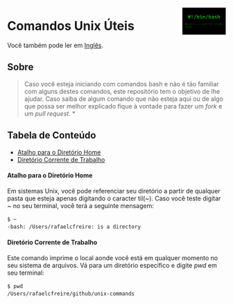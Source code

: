 <img
  src="../img/bash-shellshock.png"
  width="100"
  align="right"
/>

# Comandos Unix Úteis
Você também pode ler em [Inglês](../README.md).

## Sobre
> Caso você esteja iniciando com comandos bash e não é tão familiar com alguns destes comandos, este repositório tem o objetivo de lhe ajudar. Caso saiba de algum comando que não esteja aqui ou de algo que possa ser melhor explicado fique à vontade para fazer um <i>fork</i> e um <i>pull request</i>. *

## Tabela de Conteúdo
* [Atalho para o Diretório Home](#atalho-para-o-diretório-home)
* [Diretório Corrente de Trabalho](#diretório-corrente-de-trabalho)

#### Atalho para o Diretório Home
Em sistemas Unix, você pode referenciar seu diretório a partir de qualquer pasta que esteja apenas digitando o caracter til(~). Caso você teste digitar ~ no seu terminal, você terá a seguinte mensagem:

```sh
$ ~
-bash: /Users/rafaelcfreire: is a directory
```

#### Diretório Corrente de Trabalho
Este comando imprime o local aonde você está em qualquer momento no seu sistema de arquivos. Vá para um diretório específico e digite <i>pwd</i> em seu terminal:

```sh
$ pwd
/Users/rafaelcfreire/github/unix-commands
```

